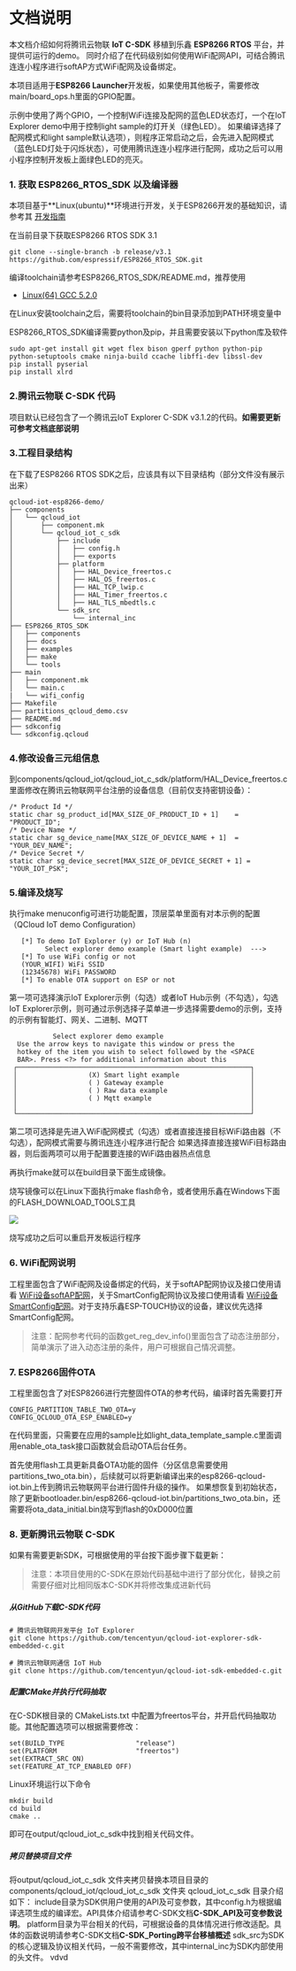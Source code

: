 # 文档说明
本文档介绍如何将腾讯云物联 **IoT C-SDK** 移植到乐鑫 **ESP8266 RTOS** 平台，并提供可运行的demo。
同时介绍了在代码级别如何使用WiFi配网API，可结合腾讯连连小程序进行softAP方式WiFi配网及设备绑定。

本项目适用于**ESP8266 Launcher**开发板，如果使用其他板子，需要修改main/board_ops.h里面的GPIO配置。

示例中使用了两个GPIO，一个控制WiFi连接及配网的蓝色LED状态灯，一个在IoT Explorer demo中用于控制light sample的灯开关（绿色LED）。
如果编译选择了配网模式和light sample默认选项），则程序正常启动之后，会先进入配网模式（蓝色LED灯处于闪烁状态），可使用腾讯连连小程序进行配网，成功之后可以用小程序控制开发板上面绿色LED的亮灭。

### 1. 获取 ESP8266_RTOS_SDK 以及编译器
本项目基于**Linux(ubuntu)**环境进行开发，关于ESP8266开发的基础知识，请参考其 [开发指南](https://docs.espressif.com/projects/esp-idf/zh_CN/latest/esp32/get-started/linux-setup.html)

在当前目录下获取ESP8266 RTOS SDK 3.1
```
git clone --single-branch -b release/v3.1 https://github.com/espressif/ESP8266_RTOS_SDK.git
```

编译toolchain请参考ESP8266_RTOS_SDK/README.md，推荐使用
* [Linux(64) GCC 5.2.0](https://dl.espressif.com/dl/xtensa-lx106-elf-linux64-1.22.0-92-g8facf4c-5.2.0.tar.gz)

在Linux安装toolchain之后，需要将toolchain的bin目录添加到PATH环境变量中

ESP8266_RTOS_SDK编译需要python及pip，并且需要安装以下python库及软件
```
sudo apt-get install git wget flex bison gperf python python-pip python-setuptools cmake ninja-build ccache libffi-dev libssl-dev
pip install pyserial
pip install xlrd
```

### 2.腾讯云物联 C-SDK 代码
项目默认已经包含了一个腾讯云IoT Explorer C-SDK v3.1.2的代码。**如需要更新可参考文档底部说明**

### 3.工程目录结构
在下载了ESP8266 RTOS SDK之后，应该具有以下目录结构（部分文件没有展示出来）
```
qcloud-iot-esp8266-demo/
├── components
│   └── qcloud_iot
│       ├── component.mk
│       └── qcloud_iot_c_sdk
│           ├── include
│           │   ├── config.h
│           │   ├── exports
│           ├── platform
│           │   ├── HAL_Device_freertos.c
│           │   ├── HAL_OS_freertos.c
│           │   ├── HAL_TCP_lwip.c
│           │   ├── HAL_Timer_freertos.c
│           │   ├── HAL_TLS_mbedtls.c
│           └── sdk_src
│               └── internal_inc
├── ESP8266_RTOS_SDK
│   ├── components
│   ├── docs
│   ├── examples
│   ├── make
│   └── tools
├── main
│   ├── component.mk
│   └── main.c
|   └── wifi_config
├── Makefile
├── partitions_qcloud_demo.csv
├── README.md
├── sdkconfig
└── sdkconfig.qcloud
```

### 4.修改设备三元组信息
到components/qcloud_iot/qcloud_iot_c_sdk/platform/HAL_Device_freertos.c里面修改在腾讯云物联网平台注册的设备信息（目前仅支持密钥设备）：

```
/* Product Id */
static char sg_product_id[MAX_SIZE_OF_PRODUCT_ID + 1]    = "PRODUCT_ID";
/* Device Name */
static char sg_device_name[MAX_SIZE_OF_DEVICE_NAME + 1]  = "YOUR_DEV_NAME";
/* Device Secret */
static char sg_device_secret[MAX_SIZE_OF_DEVICE_SECRET + 1] = "YOUR_IOT_PSK";
```

### 5.编译及烧写
执行make menuconfig可进行功能配置，顶层菜单里面有对本示例的配置（QCloud IoT demo Configuration）
```
   [*] To demo IoT Explorer (y) or IoT Hub (n)                      
         Select explorer demo example (Smart light example)  --->  
   [*] To use WiFi config or not                                  
   (YOUR_WIFI) WiFi SSID                                          
   (12345678) WiFi PASSWORD                                       
   [*] To enable OTA support on ESP or not   
```

第一项可选择演示IoT Explorer示例（勾选）或者IoT Hub示例（不勾选），勾选IoT Explorer示例，则可通过示例选择子菜单进一步选择需要demo的示例，支持的示例有智能灯、网关、二进制、MQTT

```
		   Select explorer demo example 
  Use the arrow keys to navigate this window or press the      
  hotkey of the item you wish to select followed by the <SPACE 
  BAR>. Press <?> for additional information about this        
 ┌───────────────────────────────────────────────────────────┐ 
 │                  (X) Smart light example                  │ 
 │                  ( ) Gateway example                      │ 
 │                  ( ) Raw data example                     │ 
 │                  ( ) Mqtt example                         │ 
 │                                                           │ 
 └───────────────────────────────────────────────────────────┘ 
```

第二项可选择是先进入WiFi配网模式（勾选）或者直接连接目标WiFi路由器（不勾选），配网模式需要与腾讯连连小程序进行配合
如果选择直接连接WiFi目标路由器，则后面两项可以用于配置要连接的WiFi路由器热点信息

再执行make就可以在build目录下面生成镜像。

烧写镜像可以在Linux下面执行make flash命令，或者使用乐鑫在Windows下面的FLASH_DOWNLOAD_TOOLS工具

![](https://main.qcloudimg.com/raw/1aa4edc684b35208ff78fc0266c5f1c2.png)

烧写成功之后可以重启开发板运行程序

### 6. WiFi配网说明
工程里面包含了WiFi配网及设备绑定的代码，关于softAP配网协议及接口使用请看 [WiFi设备softAP配网](https://github.com/tencentyun/qcloud-iot-esp-wifi/blob/master/docs/WiFi%E8%AE%BE%E5%A4%87softAP%E9%85%8D%E7%BD%91v2.0.md)，关于SmartConfig配网协议及接口使用请看 [WiFi设备SmartConfig配网](https://github.com/tencentyun/qcloud-iot-esp-wifi/blob/master/docs/WiFi%E8%AE%BE%E5%A4%87SmartConfig%E9%85%8D%E7%BD%91.md)。对于支持乐鑫ESP-TOUCH协议的设备，建议优先选择SmartConfig配网。

>注意：配网参考代码的函数get_reg_dev_info()里面包含了动态注册部分，简单演示了进入动态注册的条件，用户可根据自己情况调整。

### 7. ESP8266固件OTA
工程里面包含了对ESP8266进行完整固件OTA的参考代码，编译时首先需要打开
```
CONFIG_PARTITION_TABLE_TWO_OTA=y
CONFIG_QCLOUD_OTA_ESP_ENABLED=y
```
在代码里面，只需要在应用的sample比如light_data_template_sample.c里面调用enable_ota_task接口函数就会启动OTA后台任务。

首先使用flash工具更新具备OTA功能的固件（分区信息需要使用partitions_two_ota.bin），后续就可以将更新编译出来的esp8266-qcloud-iot.bin上传到腾讯云物联网平台进行固件升级的操作。
如果想恢复到初始状态，除了更新bootloader.bin/esp8266-qcloud-iot.bin/partitions_two_ota.bin，还需要将ota_data_initial.bin烧写到flash的0xD000位置


### 8. 更新腾讯云物联 C-SDK
如果有需要更新SDK，可根据使用的平台按下面步骤下载更新：
>注意：本项目使用的C-SDK在原始代码基础中进行了部分优化，替换之前需要仔细对比相同版本C-SDK并将修改集成进新代码

##### 从GitHub下载C-SDK代码
```
# 腾讯云物联网开发平台 IoT Explorer
git clone https://github.com/tencentyun/qcloud-iot-explorer-sdk-embedded-c.git

# 腾讯云物联网通信 IoT Hub
git clone https://github.com/tencentyun/qcloud-iot-sdk-embedded-c.git
```
##### 配置CMake并执行代码抽取
在C-SDK根目录的 CMakeLists.txt 中配置为freertos平台，并开启代码抽取功能。其他配置选项可以根据需要修改：
```
set(BUILD_TYPE                  "release")
set(PLATFORM 	                "freertos")
set(EXTRACT_SRC ON)
set(FEATURE_AT_TCP_ENABLED OFF)
```
Linux环境运行以下命令
```
mkdir build
cd build
cmake ..
```
即可在output/qcloud_iot_c_sdk中找到相关代码文件。

##### 拷贝替换项目文件
将output/qcloud_iot_c_sdk 文件夹拷贝替换本项目目录的components/qcloud_iot/qcloud_iot_c_sdk 文件夹
qcloud_iot_c_sdk 目录介绍如下：
include目录为SDK供用户使用的API及可变参数，其中config.h为根据编译选项生成的编译宏。API具体介绍请参考C-SDK文档**C-SDK_API及可变参数说明**。
platform目录为平台相关的代码，可根据设备的具体情况进行修改适配。具体的函数说明请参考C-SDK文档**C-SDK_Porting跨平台移植概述**
sdk_src为SDK的核心逻辑及协议相关代码，一般不需要修改，其中internal_inc为SDK内部使用的头文件。
vdvd


